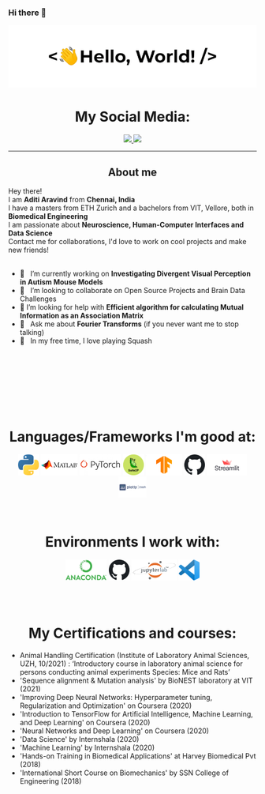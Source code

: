 ### Hi there 👋

<!--
**aditiaravind/aditiaravind** is a ✨ _special_ ✨ repository because its `README.md` (this file) appears on your GitHub profile.

Here are some ideas to get you started:

- 🔭 I’m currently working on ...
- 🌱 I’m currently learning ...
- 👯 I’m looking to collaborate on ...
- 🤔 I’m looking for help with ...
- 💬 Ask me about ...
- 📫 How to reach me: ...
- 😄 Pronouns: ...
- ⚡ Fun fact: ...
-->


<a href="https://github.com/ShrawanSai/">![Profile GIF](./assets/profile_presentation.gif)</a>

<!-- Social icons section -->
<h1 align="center"> My Social Media: </h1>
  <p align="center">
    <a href="https://www.linkedin.com/in/aditiaravind">
      <img src="https://img.shields.io/badge/linkedin-7cebf5?&style=for-the-badge&logo=linkedin&logoColor=black">
    </a>
    <a href="mailto:aravinds.aditi@gmail.com">
      <img src="https://img.shields.io/badge/SEND%20MAIL-7cebf5?&style=for-the-badge&logo=MAIL.RU&logoColor=black">
    </a>
  </p>
</h1>

<hr>

<!-- Description about me -->
<h2 align="center">  About me  </h2>

Hey there! <br />
I am <b>Aditi Aravind</b> from <strong>Chennai, India</strong><br />
I have a masters from ETH Zurich and a bachelors from VIT, Vellore, both in <b> Biomedical Engineering </b> <br>
I am passionate about <b> Neuroscience, Human-Computer Interfaces and Data Science </b> <br>
Contact me for collaborations, I'd love to work on cool projects and make new friends!<br/><br/> 

<!--<img align="right" alt="GIF" src="./assets/dance_ascii.gif" width="450vw"/> -->

- 🔭 &nbsp; I’m currently working on **Investigating Divergent Visual Perception in Autism Mouse Models**
- 🤝 &nbsp; I’m looking to collaborate on Open Source Projects and Brain Data Challenges
- 🤔 I’m looking for help with **Efficient algorithm for calculating Mutual Information as an Association Matrix**
- 💬 &nbsp; Ask me about **Fourier Transforms** (if you never want me to stop talking)
- 🎾 &nbsp; In my free time, I love playing Squash


<br><br>
<br>
<!-- GitHub stats section 

## Github stats

<p align="center">
  <br/>
  <a href="https://github.com/anuraghazra/github-readme-stats"><img alt="My Github Stats" src="https://github-readme-stats.vercel.app/api/?username=aditiaravind&hide=contribs,prs&show_icons=true&count_private=true&theme=react&bg_color=1F222E&title_color=7cebf5&icon_color=2d7de4&show_icons=true&border_color=7cebf5&border_radius=10" height="192px"/></a>
  <a href="https://github.com/anuraghazra/github-readme-stats"><img alt="My Top Languages" src="https://github-readme-stats.vercel.app/api/top-langs/?username=aditiaravind&langs_count=8&layout=compact&theme=react&bg_color=1F222E&title_color=7cebf5&icon_color=2d7de4&show_icons=true&border_color=7cebf5&border_radius=10" height="192px"/></a>
  <br/>

</p>
-->

<br><br><br>
<h1 align="center"> Languages/Frameworks I'm good at: </h1>
<p align="center">
<code><a href="https://www.python.org/"><img alt="Python" title="Python" src="./assets/python.png" height="42"></a></code>
  <code><a href="https://www.mathworks.in/"><img alt="MATLAB" title="MATLAB" src="./assets/matlab.png" height="42"></a></code>
  <code><a href="https://pytorch.org/"><img alt="Pytorch" title="Pytorch" src="./assets/pytorch.png" height="42"></a></code>
  <code><a href="https://www.suite2p.org/"><img alt="Suite2p" title="Suite2p" src="./assets/suite2p.png" height="42"></a></code>
  <code><a href="https://www.tensorflow.org/"><img alt="Tensorflow" title="Tensorflow" src="./assets/tf.png" height="42"></a></code>
  <code><a href=""><img alt="Github" title="Github" src="./assets/github.png" height="42"></a></code>
  <code><a href="https://streamlit.io/"><img alt="Streamlit" title="Streamlit" src="./assets/streamlit.png" height="42"></a></code>
  <code><a href="https://plotly.com/dash/"><img alt="Plotly Dash" title="Plotly Dash" src="./assets/dash_plotly.png" height="42"></a></code>
</p>
<br>
<h1 align="center"> Environments I work with: </h1>
<p align="center">
  <code><a href="https://www.anaconda.com/"><img alt="Anaconda" title="Anaconda" src="./assets/Anaconda_Logo.png" height="42"></a></code>
  <code><a href="https://github.com/"><img alt="GitHub" title="GitHub" src="./assets/github.png" height="42"></a></code>
  <code><a href="https://jupyter.org/"><img alt="Jupyter Lab" title="Jupyter Lab" src="./assets/jupyter lab.png" height="42"></a></code>
  <code><a href="https://code.visualstudio.com/"><img alt="Vs code" title="Vs code" src="./assets/vscode.png" height="42"></a></code>
</p>
<br>

<br>

<h1 align="center"> My Certifications and courses: </h1>
<p align="center">
  <ul>
  <li>Animal Handling Certification (Institute of Laboratory Animal Sciences, UZH, 10/2021) : ‘Introductory course in laboratory animal science for persons conducting animal experiments Species: Mice and Rats’</li>
  <li>'Sequence alignment & Mutation analysis' by BioNEST laboratory at VIT (2021)</li>
  <li>'Improving Deep Neural Networks: Hyperparameter tuning, Regularization and Optimization' on Coursera (2020)</li>
  <li>'Introduction to TensorFlow for Artificial Intelligence, Machine Learning, and Deep Learning' on Coursera (2020)</li>
  <li>'Neural Networks and Deep Learning' on Coursera (2020)</li>
  <li>'Data Science' by Internshala (2020)</li>
  <li>'Machine Learning' by Internshala (2020)</li>
  <li>'Hands-on Training in Biomedical Applications' at Harvey Biomedical Pvt (2018)</li>
  <li>'International Short Course on Biomechanics' by SSN College of Engineering (2018)</li>
  </ul>
  
</p>
<br>
